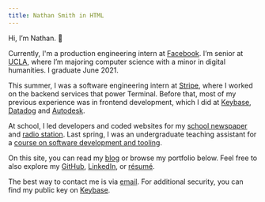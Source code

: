 ```yaml
---
title: Nathan Smith in HTML
---
```


Hi, I’m Nathan. 👋

Currently, I'm a production engineering intern at [Facebook](https://www.facebook.com). I’m senior at [UCLA](http://www.ucla.edu), where I’m majoring computer science with a minor in digital humanities. I graduate June 2021.

This summer, I was a software engineering intern at [Stripe](https://stripe.com), where I worked on the backend services that power Terminal. Before that, most of my previous experience was in frontend development, which I did at [Keybase](https://keybase.io), [Datadog](https://www.datadoghq.com) and [Autodesk](https://www.autodesk.com).

At school, I led developers and coded websites for my [school newspaper](https://dailybruin.com/) and [radio station](https://uclaradio.com/). Last spring, I was an undergraduate teaching assistant for a [course on software development and tooling](http://web.cs.ucla.edu/classes/spring20/cs97-1/index.html).

On this site, you can read my [blog](/posts) or browse my portfolio below. Feel free to also explore my [GitHub](https://github.com/nathunsmitty), [LinkedIn](https://www.linkedin.com/in/nathanmatthewsmith/), or [résumé](/resume.pdf).

The best way to contact me is via [email](mailto:nathan.smith@ucla.edu). For additional security, you can find my public key on [Keybase](https://keybase.io/nathunsmitty).
